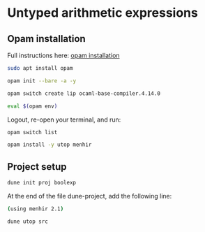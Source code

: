# Untyped arithmetic expressions


## Opam installation

Full instructions here: [opam installation](https://cs3110.github.io/textbook/chapters/preface/install.html)

```bash
sudo apt install opam
```

```bash
opam init --bare -a -y
```

```bash
opam switch create lip ocaml-base-compiler.4.14.0
```

```bash
eval $(opam env)
```

Logout, re-open your terminal, and run:
```bash
opam switch list
```

```bash
opam install -y utop menhir
```

## Project setup

```bash
dune init proj boolexp
```

At the end of the file dune-project, add the following line:
```bash
(using menhir 2.1)
```

```bash
dune utop src
```

